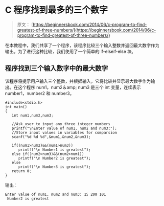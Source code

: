 # C 程序找到最多的三个数字

> 原文： [https://beginnersbook.com/2014/06/c-program-to-find-greatest-of-three-numbers/](https://beginnersbook.com/2014/06/c-program-to-find-greatest-of-three-numbers/)

在本教程中，我们共享了一个程序，该程序比较三个输入整数并返回最大数字作为输出。为了进行这种比较，我们使用了一个简单的 if-elseif-else 块。

## 程序找到三个输入数字中的最大数字

该程序将提示用户输入三个整数，并根据输入，它将比较并显示最大数字作为输出。在这个程序 num1，num2＆amp; num3 是三个 int 变量，连续表示 number1，number2 和 number3。

```
#include<stdio.h>
int main()
{
   int num1,num2,num3;

   //Ask user to input any three integer numbers
   printf("\nEnter value of num1, num2 and num3:");
   //Store input values in variables for comparsion
   scanf("%d %d %d",&num1,&num2,&num3);

   if((num1>num2)&&(num1>num3))
      printf("\n Number1 is greatest");
   else if((num2>num3)&&(num2>num1))
      printf("\n Number2 is greatest");
   else
      printf("\n Number3 is greatest");
   return 0;
}
```

输出：

```
Enter value of num1, num2 and num3: 15 200 101
 Number2 is greatest
```
